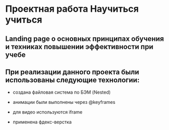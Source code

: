 # Проектная работа **Научиться учиться**

## Landing page о основных принципах обучения и техниках повышении эффективности при учебе

## При реализации данного проекта были использованы следующие технологии:

- создана файловая система по БЭМ (Nested)

* анимации были выполнены через @keyframes

- для видео используются iframe

* применена фдекс-верстка
